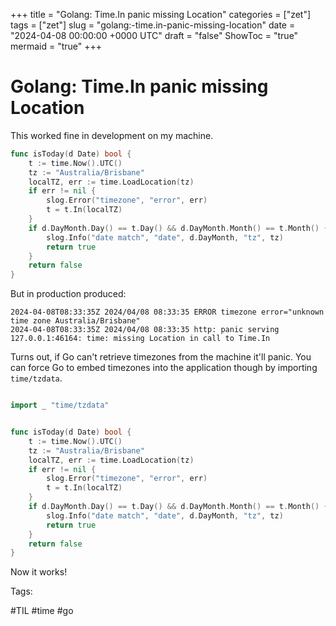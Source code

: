 +++
title = "Golang: Time.In panic missing Location"
categories = ["zet"]
tags = ["zet"]
slug = "golang:-time.in-panic-missing-location"
date = "2024-04-08 00:00:00 +0000 UTC"
draft = "false"
ShowToc = "true"
mermaid = "true"
+++

# Golang: Time.In panic missing Location


This worked fine in development on my machine.

```go
func isToday(d Date) bool {
	t := time.Now().UTC()
	tz := "Australia/Brisbane"
	localTZ, err := time.LoadLocation(tz)
	if err != nil {
		slog.Error("timezone", "error", err)
		t = t.In(localTZ)
	}
	if d.DayMonth.Day() == t.Day() && d.DayMonth.Month() == t.Month() {
		slog.Info("date match", "date", d.DayMonth, "tz", tz)
		return true
	}
	return false
}
```

But in production produced:

```shell
2024-04-08T08:33:35Z 2024/04/08 08:33:35 ERROR timezone error="unknown time zone Australia/Brisbane"
2024-04-08T08:33:35Z 2024/04/08 08:33:35 http: panic serving 127.0.0.1:46164: time: missing Location in call to Time.In
```

Turns out, if Go can't retrieve timezones from the machine it'll panic. You can force Go
to embed timezones into the application though by importing `time/tzdata`.

```go

import _ "time/tzdata"


func isToday(d Date) bool {
	t := time.Now().UTC()
	tz := "Australia/Brisbane"
	localTZ, err := time.LoadLocation(tz)
	if err != nil {
		slog.Error("timezone", "error", err)
		t = t.In(localTZ)
	}
	if d.DayMonth.Day() == t.Day() && d.DayMonth.Month() == t.Month() {
		slog.Info("date match", "date", d.DayMonth, "tz", tz)
		return true
	}
	return false
}
```

Now it works!

Tags:

  #TIL #time #go
